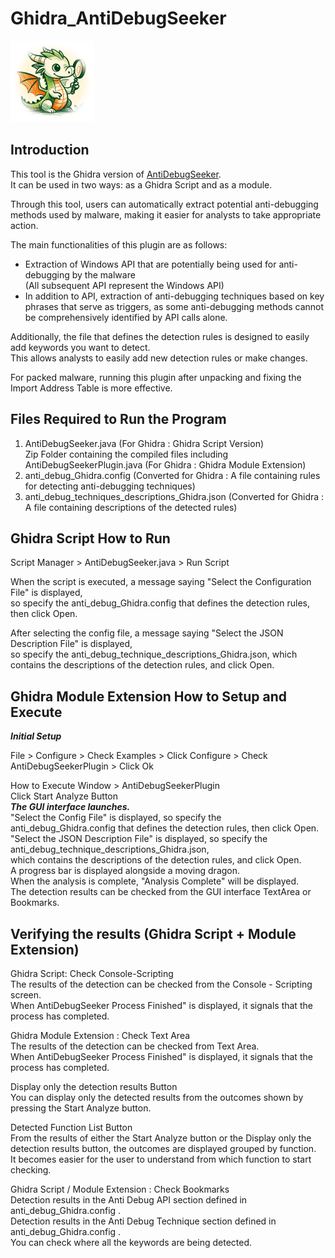 # Ghidra_AntiDebugSeeker  

![](pictures/Ghidra_AntiDebugSeeker_icon.png)  

## Introduction

This tool is the Ghidra version of [AntiDebugSeeker](https://github.com/LAC-Japan/IDA_Plugin_AntiDebugSeeker).  
It can be used in two ways: as a Ghidra Script and as a module.  

Through this tool, users can automatically extract potential anti-debugging methods used by malware, making it easier for analysts to take appropriate action.  

The main functionalities of this plugin are as follows:

- Extraction of Windows API that are potentially being used for anti-debugging by the malware  
  (All subsequent API represent the Windows API)  
- In addition to API, extraction of anti-debugging techniques based on key phrases that serve as triggers, as some anti-debugging methods cannot be comprehensively identified by API calls alone.

Additionally, the file that defines the detection rules is designed to easily add keywords you want to detect.  
This allows analysts to easily add new detection rules or make changes.  
  
For packed malware, running this plugin after unpacking and fixing the Import Address Table is more effective.

## Files Required to Run the Program  

 1. AntiDebugSeeker.java (For Ghidra : Ghidra Script Version)  
     Zip Folder containing the compiled files including AntiDebugSeekerPlugin.java (For Ghidra : Ghidra Module Extension)
 2. anti_debug_Ghidra.config (Converted for Ghidra : A file containing rules for detecting anti-debugging techniques)
 3. anti_debug_techniques_descriptions_Ghidra.json (Converted for Ghidra : A file containing descriptions of the detected rules)

## Ghidra Script How to Run

  Script Manager > AntiDebugSeeker.java > Run Script  
  
  When the script is executed, a message saying "Select the Configuration File" is displayed,   
  so specify the anti_debug_Ghidra.config that defines the detection rules, then click Open.  

  After selecting the config file, a message saying "Select the JSON Description File" is displayed,  
  so specify the anti_debug_technique_descriptions_Ghidra.json, which contains the descriptions of the detection rules, and click Open.  

## Ghidra Module Extension How to Setup and Execute

***Initial Setup***  

  File > Configure > Check Examples > Click Configure > Check AntiDebugSeekerPlugin > Click Ok  
  
  How to Execute
  Window > AntiDebugSeekerPlugin  
  Click Start Analyze Button  
  ***The GUI interface launches.***  
  "Select the Config File" is displayed, so specify the anti_debug_Ghidra.config that defines the detection rules, then click Open.  
  "Select the JSON Description File" is displayed, so specify the anti_debug_technique_descriptions_Ghidra.json,   
  which contains the descriptions of the detection rules, and click Open.  
  A progress bar is displayed alongside a moving dragon.  
  When the analysis is complete, "Analysis Complete" will be displayed.  
  The detection results can be checked from the GUI interface TextArea or Bookmarks.   

  ## Verifying the results (Ghidra Script + Module Extension)  

  Ghidra Script: Check Console-Scripting  
  The results of the detection can be checked from the Console - Scripting screen.   
  When AntiDebugSeeker Process Finished" is displayed, it signals that the process has completed.  

  Ghidra Module Extension : Check Text Area  
  The results of the detection can be checked from Text Area.  
  When AntiDebugSeeker Process Finished" is displayed, it signals that the process has completed.  

  Display only the detection results Button  
  You can display only the detected results from the outcomes shown by pressing the Start Analyze button.
     
  Detected Function List Button  
  From the results of either the Start Analyze button or the Display only the detection results button, the outcomes are displayed grouped by function.  
  It becomes easier for the user to understand from which function to start checking.  

  Ghidra Script / Module Extension : Check Bookmarks  
  Detection results in the Anti Debug API section defined in anti_debug_Ghidra.config .  
  Detection results in the Anti Debug Technique section defined in anti_debug_Ghidra.config .  
  You can check where all the keywords are being detected.  
  
